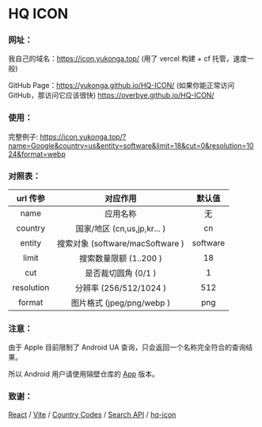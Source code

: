 # HQ ICON

### 网址：
我自己的域名：https://icon.yukonga.top/ (用了 vercel 构建 + cf 托管，速度一般)

GitHub Page：https://yukonga.github.io/HQ-ICON/ (如果你能正常访问 GitHub，那访问它应该很快)
https://overbye.github.io/HQ-ICON/

### 使用：
完整例子: https://icon.yukonga.top/?name=Google&country=us&entity=software&limit=18&cut=0&resolution=1024&format=webp

### 对照表：
|  url 传参  |             对应作用             |  默认值  |
| :--------: | :------------------------------: | :------: |
|    name    |             应用名称             |    无    |
|  country   |   国家/地区 (cn,us,jp,kr... )    |    cn    |
|   entity   | 搜索对象 (software/macSoftware ) | software |
|   limit    |      搜索数量限额 (1..200 )      |    18    |
|    cut     |       是否裁切圆角 (0/1 )        |    1     |
| resolution |      分辨率 (256/512/1024 )      |   512    |
|   format   |     图片格式 (jpeg/png/webp )     |   png    |

### 注意：
由于 Apple 目前限制了 Android UA 查询，只会返回一个名称完全符合的查询结果。

所以 Android 用户请使用隔壁仓库的 [App](https://github.com/YuKongA/HQ-ICON_Compose/releases) 版本。

### 致谢：
[React](https://react.dev/) / 
[Vite](https://vitejs.dev/) / 
[Country Codes](https://en.wikipedia.org/wiki/Country_code) / 
[Search API](https://performance-partners.apple.com/search-api) / 
[hq-icon](https://github.com/f48vj/hq-icon)
